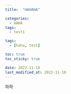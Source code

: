 ```yaml
---
title:  "HAHAHA"

categories: 
  - HAHA
tags:
  - test1

tags:
  - [haha, test]

toc: true
toc_sticky: true

date: 2022-11-10
last_modified_at: 2022-11-10
---
```


하하

<!-- Jekyll also offers powerful support for code snippets:

```ruby
def print_hi(name)
  puts "Hi, #{name}"
end
print_hi('Tom')
#=> prints 'Hi, Tom' to STDOUT.
```

Check out the [Jekyll docs][jekyll-docs] for more info on how to get the most out of Jekyll. File all bugs/feature requests at [Jekyll's GitHub repo][jekyll-gh]. If you have questions, you can ask them on [Jekyll Talk][jekyll-talk].

[jekyll-docs]: http://jekyllrb.com/docs/home
[jekyll-gh]:   https://github.com/jekyll/jekyll
[jekyll-talk]: https://talk.jekyllrb.com/ -->